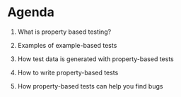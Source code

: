 # Agenda

1. What is property based testing?

2. Examples of example-based tests

3. How test data is generated with property-based tests

4. How to write property-based tests

5. How property-based tests can help you find bugs
